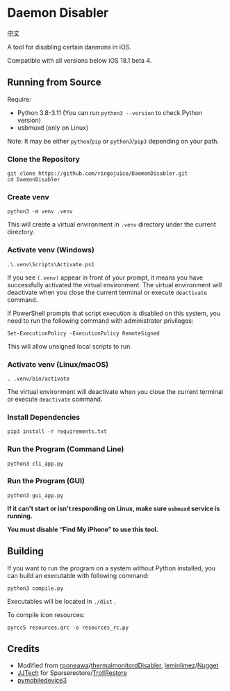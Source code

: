 # Daemon Disabler
[中文](https://github.com/ringoju1ce/DaemonDisabler/blob/main/README_CN.md)

A tool for disabling certain daemons in iOS.

Compatible with all versions below iOS 18.1 beta 4.

<!--img src="/images/overview_cn.png" style="height:300px;"-->


## Running from Source

Require:
- Python 3.8-3.11  (You can run `python3 --version` to check Python version)
- usbmuxd (only on Linux)

Note: It may be either `python`/`pip` or `python3`/`pip3` depending on your path.

### Clone the Repository
```
git clone https://github.com/ringoju1ce/DaemonDisabler.git
cd DaemonDisabler
```

### Create venv
```
python3 -m venv .venv
```

This will create a virtual environment in  `.venv` directory under the current directory.

### Activate venv (Windows)
```
.\.venv\Scripts\Activate.ps1
```

If you see `(.venv)` appear in front of your prompt, it means you have successfully activated the virtual environment. The virtual environment will deactivate when you close the current terminal or execute `deactivate` command.

If PowerShell prompts that script execution is disabled on this system, you need to run the following command with administrator privileges:
```
Set-ExecutionPolicy -ExecutionPolicy RemoteSigned
```

This will allow unsigned local scripts to run.

### Activate venv (Linux/macOS)
```
. .venv/bin/activate
```

The virtual environment will deactivate when you close the current terminal or execute `deactivate` command.

### Install Dependencies
```
pip3 install -r requirements.txt
```

### Run the Program (Command Line)
```
python3 cli_app.py
```

### Run the Program (GUI)
```
python3 gui_app.py
```

**If it can't start or isn't responding on Linux, make sure  `usbmuxd` service is running.**

**You must disable “Find My iPhone” to use this tool.**

## Building

If you want to run the program on a system without Python installed, you can build an executable with following command:
```
python3 compile.py
```

Executables will be located in `./dist` .

To compile icon resources:
```
pyrcc5 resources.qrc -o resources_rc.py
```

## Credits
- Modified from [rponeawa](https://github.com/rponeawa)/[thermalmonitordDisabler](https://github.com/rponeawa/thermalmonitordDisabler), [leminlimez](https://github.com/leminlimez)/[Nugget](https://github.com/leminlimez/Nugget)
- [JJTech](https://github.com/JJTech0130) for Sparserestore/[TrollRestore](https://github.com/JJTech0130/TrollRestore)
- [pymobiledevice3](https://github.com/doronz88/pymobiledevice3)
